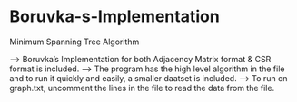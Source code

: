 # Boruvka-s-Implementation

Minimum Spanning Tree Algorithm 

--> Boruvka’s Implementation for both Adjacency Matrix format & CSR format is included.
--> The program has the high level algorithm in the file and to run it quickly and easily, a smaller daatset is included.
--> To run on graph.txt, uncomment the lines in the file to read the data from the file.

